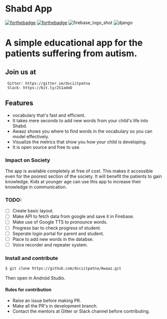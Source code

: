 # Shabd App

[![forthebadge](https://forthebadge.com/images/badges/built-for-android.svg)](http://forthebadge.com)
[![forthebadge](https://forthebadge.com/images/badges/made-with-java.svg)](http://forthebadge.com)
![firebase_logo_shot](https://user-images.githubusercontent.com/43731599/53020861-dc1daf00-347d-11e9-9de2-d7b209bf91c5.png)
![django](https://user-images.githubusercontent.com/43731599/53021010-39196500-347e-11e9-86dc-e32b7a0f7eda.png)

# A simple educational app for the patients suffering from autism.

## Join us at
```
 Gitter: https://gitter.im/dsciitpatna
 Slack: https://bit.ly/2S1adeD
```
## Features
* vocabulary that's fast and efficient.
* It takes mere seconds to add new words from your child's life into Shabd.
* Awaaz shows you where to find words in the vocabulary so you can model effectively.
* Visualize the metrics that show you how your child is developing.
* It is open source and free to use.


### Impact on Society
The app is available completely at free of cost. This makes it accessible even for the poorest section of the society. It will benefit the patients to gain knowledge. Kids at younger age can use this app to increase their knowledge in communication. 
### TODO:
- [ ] Create basic layout.
- [ ] Make API to fetch data from google and save it in Firebase.
- [ ] Make use of Google TTS to pronounce words.
- [ ] Progress bar to check progress of student.
- [ ] Seperate login portal for parent and student.
- [ ] Place to add new words in the databse.
- [ ] Voice recorder and repeater system.

### Install and contribute

```sh
$ git clone https://github.com/dsciitpatna/Awaaz.git
```
Then open in Android Studio.
#### Rules for contribution
* Raise an issue before making PR.
* Make all the PR's in development branch.
* Contact the mentors at Gitter or Slack channel before contributing.

